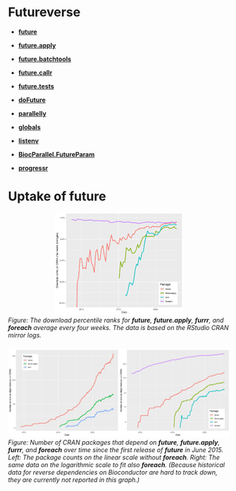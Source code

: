 # Futureverse

* [**future**](https://future.futureverse.org)

* [**future.apply**](https://future.apply.futureverse.org)

* [**future.batchtools**](https://future.batchtools.futureverse.org)

* [**future.callr**](https://future.callr.futureverse.org)

* [**future.tests**](https://future.tests.futureverse.org)

* [**doFuture**](https://doFuture.futureverse.org)

* [**parallelly**](https://parallelly.futureverse.org)

* [**globals**](https://globals.futureverse.org)

* [**listenv**](https://listenv.futureverse.org)

* [**BiocParallel.FutureParam**](https://BiocParallel.FutureParam.futureverse.org)

* [**progressr**](https://progressr.futureverse.org)



# Uptake of future

<div style="width: 100%; margin-bottom: 3ex;">
<center>
<img src="figures/downloads_over_time_on_CRAN.png" alt="Download ranks on CRAN (four-week averages)" style="width: 58%;"/>
</center>
<em>Figure: The download percentile ranks for <strong>future</strong>, <strong>future.apply</strong>, <strong>furrr</strong>, and <strong>foreach</strong> average every four weeks.  The data is based on the RStudio CRAN mirror logs.</em>
</div>

<div style="width: 100%; margin-bottom: 3ex;">
<center>
<img src="figures/revdep_over_time_on_CRAN.png" alt="Reverse dependencies on CRAN over time for core future packages" style="width:50%"/><img src="figures/revdep_over_time_on_CRAN-log.png" alt="Reverse dependencies on CRAN over time for core future packages" style="width:50%"/>
</center> 
<em>Figure: Number of CRAN packages that depend on <strong>future</strong>, <strong>future.apply</strong>, <strong>furrr</strong>, and <strong>foreach</strong> over time since the first release of <strong>future</strong> in June 2015.  Left: The package counts on the linear scale without <strong>foreach</strong>.  Right: The same data on the logarithmic scale to fit also <strong>foreach</strong>.  (Because historical data for reverse dependencies on Bioconductor are hard to track down, they are currently not reported in this graph.)</em>
</div>

